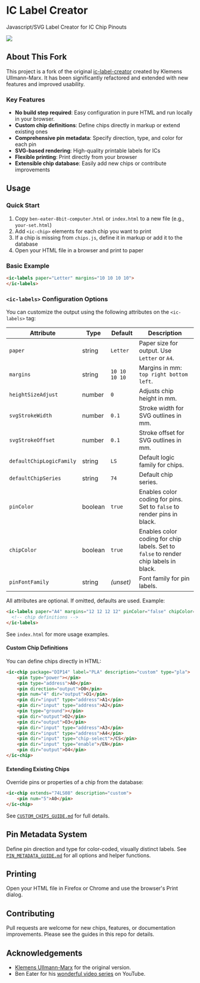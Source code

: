 # IC Label Creator
Javascript/SVG Label Creator for IC Chip Pinouts

<img src="assets/readme-example-labels.png" />

## About This Fork

This project is a fork of the original [ic-label-creator](https://github.com/klemens-u/ic-label-creator) created by Klemens Ullmann-Marx. It has been significantly refactored and extended with new features and improved usability. 

### Key Features
- **No build step required**: Easy configuration in pure HTML and run locally in your browser.
- **Custom chip definitions**: Define chips directly in markup or extend existing ones
- **Comprehensive pin metadata**: Specify direction, type, and color for each pin
- **SVG-based rendering**: High-quality printable labels for ICs
- **Flexible printing**: Print directly from your browser 
- **Extensible chip database**: Easily add new chips or contribute improvements

## Usage

### Quick Start
1. Copy `ben-eater-8bit-computer.html` or `index.html` to a new file (e.g., `your-set.html`)
2. Add `<ic-chip>` elements for each chip you want to print
3. If a chip is missing from `chips.js`, define it in markup or add it to the database
4. Open your HTML file in a browser and print to paper


### Basic Example

```html
<ic-labels paper="Letter" margins="10 10 10 10">
</ic-labels>
```

### `<ic-labels>` Configuration Options

You can customize the output using the following attributes on the `<ic-labels>` tag:

| Attribute                | Type    | Default   | Description |
|--------------------------|---------|-----------|-------------|
| `paper`                  | string  | `Letter`  | Paper size for output. Use `Letter` or `A4`. |
| `margins`                | string  | `10 10 10 10` | Margins in mm: `top right bottom left`. |
| `heightSizeAdjust`       | number  | `0`       | Adjusts chip height in mm. |
| `svgStrokeWidth`         | number  | `0.1`     | Stroke width for SVG outlines in mm. |
| `svgStrokeOffset`        | number  | `0.1`     | Stroke offset for SVG outlines in mm. |
| `defaultChipLogicFamily` | string  | `LS`      | Default logic family for chips. |
| `defaultChipSeries`      | string  | `74`      | Default chip series. |
| `pinColor`               | boolean | `true`    | Enables color coding for pins. Set to `false` to render pins in black. |
| `chipColor`              | boolean | `true`    | Enables color coding for chip labels. Set to `false` to render chip labels in black. |
| `pinFontFamily`          | string  | *(unset)* | Font family for pin labels. |

All attributes are optional. If omitted, defaults are used. Example:

```html
<ic-labels paper="A4" margins="12 12 12 12" pinColor="false" chipColor="false">
  <!-- chip definitions -->
</ic-labels>
```

See `index.html` for more usage examples.

#### Custom Chip Definitions
You can define chips directly in HTML:

```html
<ic-chip package="DIP14" label="PLA" description="custom" type="pla">
	<pin type="power"></pin>
	<pin type="address">A0</pin>
	<pin direction="output">O0</pin>
	<pin num="4" dir="output">O1</pin>
	<pin dir="input" type="address">A1</pin>
	<pin dir="input" type="address">A2</pin>
	<pin type="ground"></pin>
	<pin dir="output">O2</pin>
	<pin dir="output">O3</pin>
	<pin dir="input" type="address">A3</pin>
	<pin dir="input" type="address">A4</pin>
	<pin dir="input" type="chip-select">/CS</pin>
	<pin dir="input" type="enable">/EN</pin>
	<pin dir="output">O4</pin>
</ic-chip>
```

#### Extending Existing Chips
Override pins or properties of a chip from the database:

```html
<ic-chip extends="74LS08" description="custom">
	<pin num="5">A0</pin>
</ic-chip>
```

See [`CUSTOM_CHIPS_GUIDE.md`](CUSTOM_CHIPS_GUIDE.md) for full details.

## Pin Metadata System

Define pin direction and type for color-coded, visually distinct labels. See [`PIN_METADATA_GUIDE.md`](PIN_METADATA_GUIDE.md) for all options and helper functions.

## Printing

Open your HTML file in Firefox or Chrome and use the browser's Print dialog.

## Contributing

Pull requests are welcome for new chips, features, or documentation improvements. Please see the guides in this repo for details.

## Acknowledgements

* [Klemens Ullmann-Marx](https://github.com/klemens-u) for the original version.
* Ben Eater for his [wonderful video series](https://www.youtube.com/c/BenEater) on YouTube.
